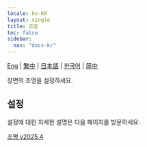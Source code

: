 ```yaml
---
locale: ko-KR
layout: single
title: 조명
toc: false
sidebar:
  nav: "docs-kr"
---
```

[Eng](/dancexr/features/lighting.md) | [繁中](/tw/dancexr/features/lighting.md) | [日本語](/jp/dancexr/features/lighting.md) | [한국어](/kr/dancexr/features/lighting.md) | [简中](/zh/dancexr/features/lighting.md)

장면의 조명을 설정하세요.

## 설정

설정에 대한 자세한 설명은 다음 페이지를 방문하세요:

[조명 v2025.4](/dancexr/menu/2025.4/scene/lighting)